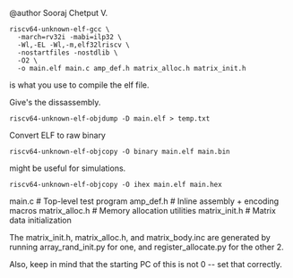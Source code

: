 
@author Sooraj Chetput V. 

```
riscv64-unknown-elf-gcc \
  -march=rv32i -mabi=ilp32 \
  -Wl,-EL -Wl,-m,elf32lriscv \
  -nostartfiles -nostdlib \
  -O2 \
  -o main.elf main.c amp_def.h matrix_alloc.h matrix_init.h
```

is what you use to compile the elf file. 

Give's the dissassembly. 
```
riscv64-unknown-elf-objdump -D main.elf > temp.txt 
```

Convert ELF to raw binary
```
riscv64-unknown-elf-objcopy -O binary main.elf main.bin
```

might be useful for simulations.
```
riscv64-unknown-elf-objcopy -O ihex main.elf main.hex
```


main.c                # Top-level test program
amp_def.h             # Inline assembly + encoding macros
matrix_alloc.h        # Memory allocation utilities
matrix_init.h         # Matrix data initialization

The matrix_init.h, matrix_alloc.h, and matrix_body.inc are generated by 
running array_rand_init.py for one, and register_allocate.py for the other 2. 

Also, keep in mind that the starting PC of this is not 0 -- set that correctly. 
